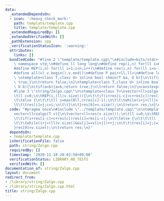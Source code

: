 ```yaml
---
data:
  _extendedDependsOn:
  - icon: ':heavy_check_mark:'
    path: template/template.cpp
    title: template/template.cpp
  _extendedRequiredBy: []
  _extendedVerifiedWith: []
  _pathExtension: cpp
  _verificationStatusIcon: ':warning:'
  attributes:
    links: []
  bundledCode: "#line 2 \"template/template.cpp\"\n#include<bits/stdc++.h>\nusing\
    \ namespace std;\n#define ll long long\n#define rep(i,n) for(ll i=0;i<n;i++)\n\
    #define REP(i,n) for(ll i=1;i<n;i++)\n#define rev(i,n) for(ll i=n-1;i>=0;i--)\n\
    #define all(v) v.begin(),v.end()\n#define P pair<ll,ll>\n#define len(s) (ll)s.size()\n\
    \ \ntemplate<class T,class U> inline bool chmin(T &a, U b){\n\tif(a>b){a=b;return\
    \ true;}\n\treturn false;\n}\ntemplate<class T,class U> inline bool chmax(T &a,\
    \ U b){\n\tif(a<b){a=b;return true;}\n\treturn false;\n}\nconstexpr ll inf = 3e18;\n\
    #line 3 \"string/Zalgo.cpp\"\n\ntemplate<class T>\nvector<ll>zalgo(T v){\n\tvector<ll>res(v.size());\n\
    \tll c=0;\n\tREP(i,(ll)v.size()){\n\t\tif(i+res[i-c]<c+res[c])res[i]=res[i-c];\n\
    \t\telse {\n\t\t\tll j=max(0ll,c+res[c]-i);\n\t\t\twhile(i+j<(ll)v.size()&&v[j]==v[i+j])++j;\n\
    \t\t\tres[i]=j;c=i;\n\t\t}\n\t}res[0]=v.size();\n\treturn res;\n}\n"
  code: "#pragma once\n#include \"../template/template.cpp\"\n\ntemplate<class T>\n\
    vector<ll>zalgo(T v){\n\tvector<ll>res(v.size());\n\tll c=0;\n\tREP(i,(ll)v.size()){\n\
    \t\tif(i+res[i-c]<c+res[c])res[i]=res[i-c];\n\t\telse {\n\t\t\tll j=max(0ll,c+res[c]-i);\n\
    \t\t\twhile(i+j<(ll)v.size()&&v[j]==v[i+j])++j;\n\t\t\tres[i]=j;c=i;\n\t\t}\n\t\
    }res[0]=v.size();\n\treturn res;\n}"
  dependsOn:
  - template/template.cpp
  isVerificationFile: false
  path: string/Zalgo.cpp
  requiredBy: []
  timestamp: '2020-11-18 20:02:50+09:00'
  verificationStatus: LIBRARY_NO_TESTS
  verifiedWith: []
documentation_of: string/Zalgo.cpp
layout: document
redirect_from:
- /library/string/Zalgo.cpp
- /library/string/Zalgo.cpp.html
title: string/Zalgo.cpp
---
```

